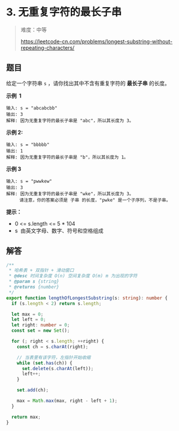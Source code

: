 # 3. 无重复字符的最长子串

> 难度：中等
>
> https://leetcode-cn.com/problems/longest-substring-without-repeating-characters/

## 题目

给定一个字符串 `s` ，请你找出其中不含有重复字符的 **最长子串** 的长度。

**示例  1**

```
输入: s = "abcabcbb"
输出: 3
解释: 因为无重复字符的最长子串是 "abc"，所以其长度为 3。
```

**示例 2:**

```
输入: s = "bbbbb"
输出: 1
解释: 因为无重复字符的最长子串是 "b"，所以其长度为 1。
```

**示例 3**

```
输入: s = "pwwkew"
输出: 3
解释: 因为无重复字符的最长子串是 "wke"，所以其长度为 3。
     请注意，你的答案必须是 子串 的长度，"pwke" 是一个子序列，不是子串。
```

**提示：**

- 0 <= s.length <= 5 \* 104
- s  由英文字母、数字、符号和空格组成

## 解答
```typescript
/**
 * 哈希表 + 双指针 + 滑动窗口
 * @desc 时间复杂度 O(n) 空间复杂度 O(m) m 为出现的字符
 * @param s {string}
 * @returns {number}
 */
export function lengthOfLongestSubstring(s: string): number {
  if (s.length < 2) return s.length;

  let max = 0;
  let left = 0;
  let right: number = 0;
  const set = new Set();

  for (; right < s.length; ++right) {
    const ch = s.charAt(right);

    // 当表里有该字符，左指针开始收缩
    while (set.has(ch)) {
      set.delete(s.charAt(left));
      left++;
    }

    set.add(ch);

    max = Math.max(max, right - left + 1);
  }

  return max;
}
```
